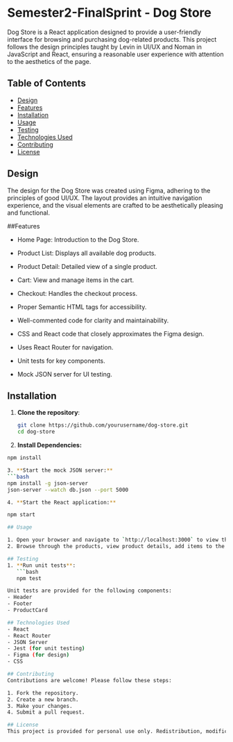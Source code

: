# Semester2-FinalSprint - Dog Store


Dog Store is a React application designed to provide a user-friendly interface for browsing and purchasing dog-related products. This project follows the design principles taught by Levin in UI/UX and Noman in JavaScript and React, ensuring a reasonable user experience with attention to the aesthetics of the page.

## Table of Contents

- [Design](#design)
- [Features](#features)
- [Installation](#installation)
- [Usage](#usage)
- [Testing](#testing)
- [Technologies Used](#technologies-used)
- [Contributing](#contributing)
- [License](#license)

## Design

The design for the Dog Store was created using Figma, adhering to the principles of good UI/UX. The layout provides an intuitive navigation experience, and the visual elements are crafted to be aesthetically pleasing and functional.

##Features
- Home Page: Introduction to the Dog Store.
- Product List: Displays all available dog products.
- Product Detail: Detailed view of a single product.
- Cart: View and manage items in the cart.
- Checkout: Handles the checkout process.

- Proper Semantic HTML tags for accessibility.
- Well-commented code for clarity and maintainability.
- CSS and React code that closely approximates the Figma design.
- Uses React Router for navigation.
- Unit tests for key components.
- Mock JSON server for UI testing.

## Installation

1. **Clone the repository**:
   ```bash
   git clone https://github.com/yourusername/dog-store.git
   cd dog-store
2. **Install Dependencies:** 
```bash
npm install

3. **Start the mock JSON server:**
```bash
npm install -g json-server
json-server --watch db.json --port 5000

4. **Start the React application:**

npm start

## Usage

1. Open your browser and navigate to `http://localhost:3000` to view the Dog Store application.
2. Browse through the products, view product details, add items to the cart, and proceed to checkout.

## Testing
1. **Run unit tests**:
   ```bash
   npm test

Unit tests are provided for the following components:
- Header
- Footer
- ProductCard

## Technologies Used
- React
- React Router
- JSON Server
- Jest (for unit testing)
- Figma (for design)
- CSS

## Contributing
Contributions are welcome! Please follow these steps:

1. Fork the repository.
2. Create a new branch.
3. Make your changes.
4. Submit a pull request.

## License
This project is provided for personal use only. Redistribution, modification, or commercial use in any form is strictly prohibited without prior written permission from the author.

